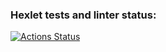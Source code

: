 ### Hexlet tests and linter status:
[![Actions Status](https://github.com/katkovergina/js-starter-project-44/actions/workflows/hexlet-check.yml/badge.svg)](https://github.com/katkovergina/js-starter-project-44/actions)